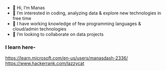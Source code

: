- 👋 Hi, I’m Manas
- 👀 I’m interested in coding, analyzing data & explore new technologies in free time
- 🌱 I have working knowledge of few programming languages & cloud/admin technologies
- 💞️ I’m looking to collaborate on data projects

<!---
manas1230/manas1230 is a ✨ special ✨ repository because its `README.md` (this file) appears on your GitHub profile.
You can click the Preview link to take a look at your changes.
--->
<h3 align="left">I learn here-</h3>

https://learn.microsoft.com/en-us/users/manasdash-2336/ 
https://www.hackerrank.com/lazzycat
